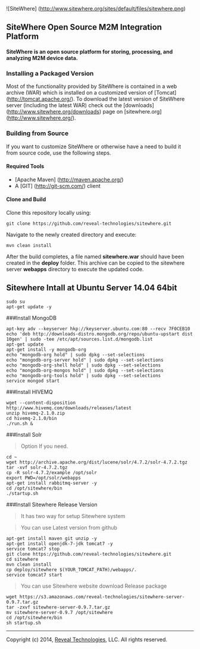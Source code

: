 ![SiteWhere] (http://www.sitewhere.org/sites/default/files/sitewhere.png)

SiteWhere Open Source M2M Integration Platform
----------------------------------------------

#### SiteWhere is an open source platform for storing, processing, and analyzing M2M device data. ####

### Installing a Packaged Version

Most of the functionality provided by SiteWhere is contained in a web archive (WAR) which is installed on a customized version of [Tomcat] (http://tomcat.apache.org/). To download the latest version of SiteWhere server (including the latest WAR) check out the [downloads] (http://www.sitewhere.org/downloads) page on [sitewhere.org] (http://www.sitewhere.org/).

### Building from Source
If you want to customize SiteWhere or otherwise have a need to build it from source code, use the following steps.

#### Required Tools #####
* [Apache Maven] (http://maven.apache.org/)
* A [GIT] (http://git-scm.com/) client

#### Clone and Build #####
Clone this repository locally using:

    git clone https://github.com/reveal-technologies/sitewhere.git
    
Navigate to the newly created directory and execute:

    mvn clean install

After the build completes, a file named **sitewhere.war** should have been created in the **deploy** folder. This archive can be copied to the sitewhere server **webapps** directory to execute the updated code.

Sitewhere Intall at Ubuntu Server 14.04 64bit
----------------------------------------------

    sudo su
    apt-get update -y

###Install MongoDB

    apt-key adv --keyserver hkp://keyserver.ubuntu.com:80 --recv 7F0CEB10
    echo 'deb http://downloads-distro.mongodb.org/repo/ubuntu-upstart dist 10gen' | sudo -tee /etc/apt/sources.list.d/mongodb.list
    apt-get update
    apt-get install -y mongodb-org
    echo "mongodb-org hold" | sudo dpkg --set-selections
    echo "mongodb-org-server hold" | sudo dpkg --set-selections
    echo "mongodb-org-shell hold" | sudo dpkg --set-selections
    echo "mongodb-org-mongos hold" | sudo dpkg --set-selections
    echo "mongodb-org-tools hold" | sudo dpkg --set-selections
    service mongod start

###Install HIVEMQ

    wget --content-disposition http://www.hivemq.com/downloads/releases/latest
    unzip hivemq-2.1.0.zip
    cd hivemq-2.1.0/bin
    ./run.sh &

###Install Solr

> Option If you need.

    cd ~
    wget http://archive.apache.org/dist/lucene/solr/4.7.2/solr-4.7.2.tgz
    tar -xvf solr-4.7.2.tgz
    cp -R solr-4.7.2/example /opt/solr
    export PWD=/opt/solr/webapps
    apt-get install rabbitmq-server -y
    cd /opt/sitewhere/bin
    ./startup.sh

###Install Sitewhere Release Version

> It has two way for setup Sitewhere system

> You can use Latest version from github

    apt-get install maven git unzip -y
    apt-get install openjdk-7-jdk tomcat7 -y
    service tomcat7 stop
    git clone https://github.com/reveal-technologies/sitewhere.git
    cd sitewhere
    mvn clean install
    cp deploy/sitewhere $(YOUR_TOMCAT_PATH)/webapps/.
    service tomcat7 start

> You can use Sitewhere website download Release package

    wget https://s3.amazonaws.com/reveal-technologies/sitewhere-server-0.9.7.tar.gz
    tar -zxvf sitewhere-server-0.9.7.tar.gz
    mv sitewhere-server-0.9.7 /opt/sitewhere
    cd /opt/sitewhere/bin
    sh startup.sh

* * * *

Copyright (c) 2014, [Reveal Technologies](http://www.reveal-tech.com), LLC. All rights reserved.
